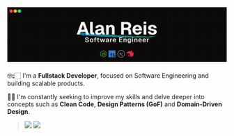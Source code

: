 ## ![](/cover.png)

🤓☝🏻 I'm a **Fullstack Developer**, focused on Software Engineering and building scalable products.

🧠🤖 I'm constantly seeking to improve my skills and delve deeper into concepts such as **Clean Code**, **Design Patterns (GoF)** and **Domain-Driven Design**.
> ![](https://skillicons.dev/icons?i=ts,next,vue,react,tailwind,sass,figma,photoshop,premiere)
> ![](https://skillicons.dev/icons?i=nodejs,ts,nestjs,next,jest,vitest,prisma,redis,express,bun,elysia,graphql,supabase,postgresql,mongo,python,cs,dotnet,aws,docker,githubactions)







